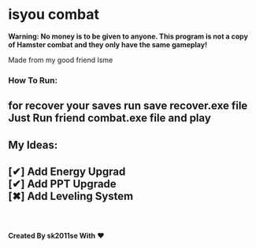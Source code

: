 # isyou combat

**Warning: No money is to be given to anyone. This program is not a copy of Hamster combat and they only have the same gameplay!**

Made from my good friend Isme
<br>
### How To Run:

for recover your saves run **save recover.exe** file
<br>
Just Run **friend combat.exe** file and play
<br>
---
## My Ideas:
[✔] Add Energy Upgrad<br>
[✔] Add PPT Upgrade<br>
[✖] Add Leveling System<br>
<br>
---
<br>
<strong>Created By sk2011se With</strong> ❤
